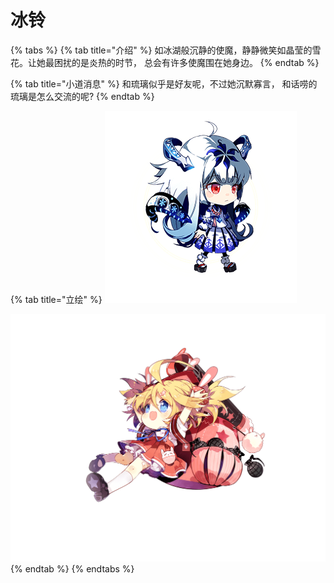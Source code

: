 # 冰铃

{% tabs %}
{% tab title="介绍" %}
如冰湖般沉静的使魔，静静微笑如晶莹的雪花。让她最困扰的是炎热的时节， 总会有许多使魔围在她身边。
{% endtab %}

{% tab title="小道消息" %}
和琉璃似乎是好友呢，不过她沉默寡言， 和话唠的琉璃是怎么交流的呢?
{% endtab %}

{% tab title="立绘" %}
![](../../.gitbook/assets/image-2.png)

![](../../.gitbook/assets/image-7.png)
{% endtab %}
{% endtabs %}


